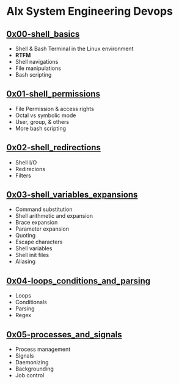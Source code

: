 # Alx System Engineering Devops

## [0x00-shell_basics](0x00-shell_basics)
  * Shell & Bash Terminal in the Linux environment
  * **RTFM**
  * Shell navigations
  * File manipulations
  * Bash scripting

## [0x01-shell_permissions](0x01-shell_permissions)
  * File Permission & access rights
  * Octal vs symbolic mode
  * User, group, & others
  * More bash scripting

## [0x02-shell_redirections](0x03-shell_variables_expansions)
  * Shell I/O
  * Redirecions
  * Filters

## [0x03-shell_variables_expansions](0x03-shell_variables_expansions)
  * Command substitution
  * Shell arithmetic and expansion
  * Brace expansion
  * Parameter expansion
  * Quoting
  * Escape characters
  * Shell variables
  * Shell init files
  * Aliasing

  ## [0x04-loops_conditions_and_parsing](0x04-loops_conditions_and_parsing)
  * Loops
  * Conditionals
  * Parsing
  * Regex


## [0x05-processes_and_signals](0x05-processes_and_signals)
  * Process management
  * Signals
  * Daemonizing
  * Backgrounding
  * Job control
